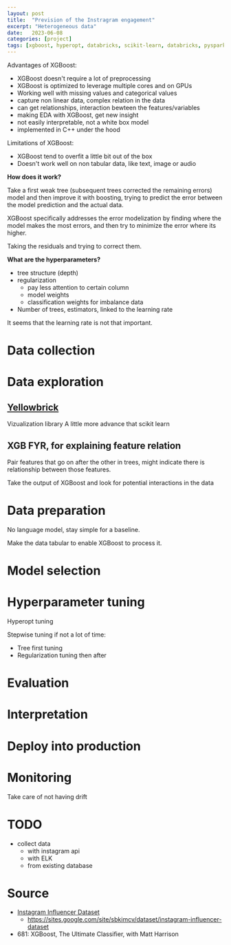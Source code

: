 ```yaml
---
layout: post
title:  "Prevision of the Instragram engagement"
excerpt: "Heterogeneous data"
date:   2023-06-08
categories: [project]
tags: [xgboost, hyperopt, databricks, scikit-learn, databricks, pyspark, sparql]
---
```



Advantages of XGBoost:
* XGBoost doesn't require a lot of preprocessing
* XGBoost is optimized to leverage multiple cores and on GPUs
* Working well with missing values and categorical values
* capture non linear data, complex relation in the data
* can get relationships, interaction bewteen the features/variables
* making EDA with XGBoost, get new insight
* not easily interpretable, not a white box model
* implemented in C++ under the hood

Limitations of XGBoost:
* XGBoost tend to overfit a little bit out of the box
* Doesn't work well on non tabular data, like text, image or audio


**How does it work?**

Take a first weak tree (subsequent trees corrected the remaining errors) model and then improve it with boosting, trying to predict the error between the model prediction and the actual data.

XGBoost specifically addresses the error modelization by finding where the model makes the most errors, and then try to minimize the error where its higher.

Taking the residuals and trying to correct them.

**What are the hyperparameters?**

* tree structure (depth)
* regularization
  * pay less attention to certain column
  * model weights
  * classification weights for imbalance data
* Number of trees, estimators, linked to the learning rate

It seems that the learning rate is not that important.


# Data collection

# Data exploration
## [Yellowbrick](https://rebeccabilbro.github.io/xgboost-and-yellowbrick/)

Vizualization library
A little more advance that scikit learn


## XGB FYR, for explaining feature relation

Pair features that go on after the other in trees, might indicate there is relationship between those features.

Take the output of XGBoost and look for potential interactions in the data

# Data preparation
No language model, stay simple for a baseline.

Make the data tabular to enable XGBoost to process it.

# Model selection

# Hyperparameter tuning
Hyperopt tuning

Stepwise tuning if not a lot of time:
* Tree first tuning
* Regularization tuning then after


# Evaluation

# Interpretation

# Deploy into production


# Monitoring
Take care of not having drift

# TODO
* collect data
  * with instagram api
  * with ELK
  * from existing database

# Source
* [Instagram Influencer Dataset](https://github.com/ksb2043/instagram_influencer_dataset)
  * https://sites.google.com/site/sbkimcv/dataset/instagram-influencer-dataset
* 681: XGBoost, The Ultimate Classifier, with Matt Harrison